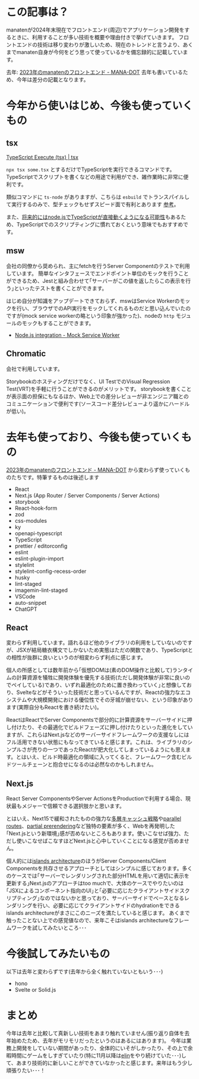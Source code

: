 <!--
title: 2024年のmanatenのフロントエンド
date:  2024-12-31 22:30
categories: [JavaScript,TypeScript,React]
-->

# この記事は？

manatenが2024年末現在でフロントエンド(周辺)でアプリケーション開発をするときに、利用することが多い技術を概要や理由付きで挙げていきます。
フロントエンドの技術は移り変わりが激しいため、現在のトレンドと言うより、あくまでmanaten自身が今何をどう思って使っているかを備忘録的に記載しています。

去年: [2023年のmanatenのフロントエンド - MANA-DOT](https://blog.manaten.net/entry/2023-manaten-frontend)
去年も書いているため、今年は差分の記載となります。

<!-- more -->

# 今年から使いはじめ、今後も使っていくもの

## tsx

[TypeScript Execute (tsx) | tsx](https://tsx.is/)

`npx tsx some.tsx` とするだけでTypeScriptを実行できるコマンドです。TypeScriptでスクリプトを書くなどの用途で利用ができ、雑作業時に非常に便利です。

類似コマンドに `ts-node` がありますが、こちらは `esbuild` でトランスパイルして実行するのみで、型チェックもせずスピード面で有利とあります
[参考](https://tsx.is/faq#how-does-tsx-compare-to-ts-node)。

また、[将来的にはnode.jsでTypeScriptが直接動くようになる可能性](https://nodejs.org/en/learn/typescript/run-natively)もあるため、TypeScriptでのスクリプティングに慣れておくという意味でもおすすめです。

## msw

会社の同僚から奨められ、主にfetchを行うServer Componentのテストで利用しています。
簡単なインタフェースでエンドポイント単位のモックを行うことができるため、Jestと組み合わせて｢サーバーがこの値を返したらこの表示を行う｣といったテストを書くことができます。

はじめ自分が知識をアップデートできておらず、mswはService Workerのモックを行い、ブラウザでのAPI実行をモックしてくれるものだと思い込んでいたのですが(mock service workerの略という印象が強かった)、nodeの `http` モジュールのモックもすることができます。

- [Node.js integration - Mock Service Worker](https://mswjs.io/docs/integrations/node/)

## Chromatic

会社で利用しています。

Storybookのホスティングだけでなく、UI TestでのVisual Regression Test(VRT)を手軽に行うことができるのがメリットです。
storybookを書くことが表示面の担保にもなるほか、Web上での差分レビューが非エンジニア職とのコミュニケーションで便利です(ソースコード差分レビューより遥かにハードルが低い)。

# 去年も使っており、今後も使っていくもの

[2023年のmanatenのフロントエンド - MANA-DOT](https://blog.manaten.net/entry/2023-manaten-frontend)
から変わらず使っていくものたちです。特筆するものは後述します

- React
- Next.js (App Router / Server Components / Server Actions)
- storybook
- React-hook-form
- zod
- css-modules
- ky
- openapi-typescript
- TypeScript
- prettier / editorconfig
- eslint
- eslint-plugin-import
- stylelint
- stylelint-config-recess-order
- husky
- lint-staged
- imagemin-lint-staged
- VSCode
- auto-snippet
- ChatGPT

## React

変わらず利用しています。語れるほど他のライブラリの利用をしていないのですが、JSXが結局糖衣構文でしかないため実態はただの関数であり、TypeScriptとの相性が抜群に良いというのが相変わらず利点に感じます。

個人の所感としては数年前から｢仮想DOMは(素のDOM操作と比較して)ランタイムの計算資源を犠牲に開発体験を優先する技術(ただし開発体験が非常に良いのでペイしている)であり、いずれ最適化のために置き換わっていく｣と想像しており、Svelteなどがそういった技術だと思っているんですが、Reactの強力なエコシステムや大規模開発における優位性でその牙城が崩せない、という印象があります(実際自分もReactを書き続けたい)。

ReactはReactでServer Componentsで部分的に計算資源をサーバーサイドに押し付けたり、その最適化でビルドフェーズに押し付けたりといった進化をしていますが、これらはNext.jsなどのサーバーサイドフレームワークの支援なしにはフル活用できない状態にもなってきていると感じます。これは、ライブラリのシンプルさが売りの一つであったReactが肥大化してしまっているようにも思えます。とはいえ、ビルド時最適化の領域に入ってくると、フレームワーク含むビルドツールチェーンと抱合せになるのは必然なのかもしれません。

## Next.js

React Server ComponentsやServer ActionsをProductionで利用する場合、現状最もメジャーで信頼できる選択肢かと思います。

とはいえ、Next15で緩和されたものの強力な[多層キャッシュ戦略](https://nextjs.org/docs/app/building-your-application/caching)や[parallel routes](https://nextjs.org/docs/app/building-your-application/routing/parallel-routes)、[partial prerendering](https://nextjs.org/docs/app/building-your-application/rendering/partial-prerendering)など独特の要素が多く、Webを再発明した｢Next.jsという新環境｣感が否めないところもあります。使いこなせば強力、ただし使いこなせばこなすほどNext.jsと心中していくことになる感覚が否めません。

個人的には[islands architecture](https://www.patterns.dev/vanilla/islands-architecture/)のほうがServer Components/Client Componentsを共存させるアプローチとしてはシンプルに感じております。多くのケースでは｢サーバーでレンダリングされた部分HTMLを用いて適切に表示を更新する｣Next.jsのアプローチはtoo muchで、大体のケースでやりたいのは｢JSXによるコンポーネント指向のUI｣と｢必要に応じたクライアントサイドスクリプティング｣なのではないかと思っており、サーバーサイドでベースとなるレンダリングを行い、必要に応じてクライアントサイドのhydrationをできるislands architectureがまさにこのニーズを満たしていると感じます。
あくまで触ったことない上での感覚値なので、来年こそはislands architectureなフレームワークを試してみたいところ･･･

# 今後試してみたいもの

以下は去年と変わらずです(去年から全く触れていないともいう･･･)

- hono
- Svelte or Solid.js

# まとめ

今年は去年と比較して真新しい技術をあまり触れていません(振り返り自体を去年始めたため、去年がモリモリだったというのはあるにはあります)。
今年は業務上開発をしていない期間があったり、全体的にいそがしかったり、その上で余暇時間にゲームをしすぎていたり(特に11月以降は[elin](https://store.steampowered.com/app/2135150/Elin/)をやり続けていた･･･)して、あまり技術的に新しいことができていなかったと感じます。来年はもう少し頑張りたい･･･！
